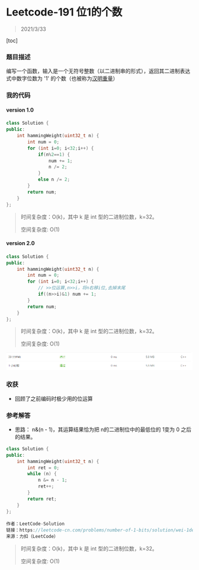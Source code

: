 # Leetcode-191  位1的个数

> 2021/3/33

[toc]

### 题目描述

编写一个函数，输入是一个无符号整数（以二进制串的形式），返回其二进制表达式中数字位数为 '1' 的个数（也被称为[汉明重量](https://baike.baidu.com/item/汉明重量)）

### 我的代码

#### version 1.0

```c++
class Solution {
public:
    int hammingWeight(uint32_t n) {
        int num = 0;
        for (int i=0; i<32;i++) {
            if(n%2==1) {
                num += 1;
                n /= 2;
            }
            else n /= 2;
        }
        return num;
    }
};
```

> 时间复杂度：O(k)，其中 k 是 int 型的二进制位数，k=32。
>
> 空间复杂度:   O(1)

#### version 2.0

```c++
class Solution {
public:
    int hammingWeight(uint32_t n) {
        int num = 0;
        for (int i=0; i<32;i++) {
            // >>位运算,n>>i，将n右移i位,去掉末尾
            if((n>>i)&1) num += 1;
        }
        return num;
    }
};
```

> 时间复杂度：O(k)，其中 k 是 int 型的二进制位数，k=32。
>
> 空间复杂度:   O(1)

![leetcode-191](./assets/leetcode-191.png)

### 收获

- 回顾了之前编码时极少用的位运算

### 参考解答

- 思路： n&(n - 1)，其运算结果恰为把 n的二进制位中的最低位的 1变为 0 之后的结果。

```c++
class Solution {
public:
    int hammingWeight(uint32_t n) {
        int ret = 0;
        while (n) {
            n &= n - 1;
            ret++;
        }
        return ret;
    }
};

作者：LeetCode-Solution
链接：https://leetcode-cn.com/problems/number-of-1-bits/solution/wei-1de-ge-shu-by-leetcode-solution-jnwf/
来源：力扣（LeetCode）
```

> 时间复杂度：O(k)，其中 k 是 int 型的二进制位数，k=32。
>
> 空间复杂度:   O(1)
